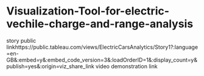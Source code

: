# Visualization-Tool-for-electric-vechile-charge-and-range-analysis

story public linkhttps://public.tableau.com/views/ElectricCarsAnalytics/Story1?:language=en-GB&:embed=y&:embed_code_version=3&:loadOrderID=1&:display_count=y&publish=yes&:origin=viz_share_link
video demonstration link 

